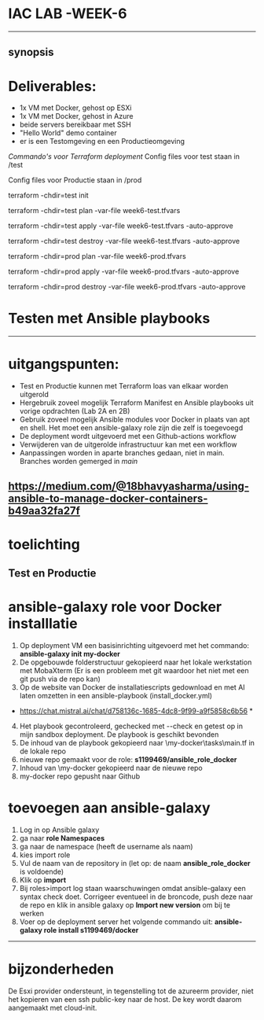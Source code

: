 # IAC LAB -WEEK-6
-------
## synopsis
# Deliverables:
- 1x VM met Docker, gehost op ESXi
- 1x VM met Docker, gehost in Azure
- beide servers bereikbaar met SSH
- "Hello World" demo container
- er is een Testomgeving en een Productieomgeving

*Commando's voor Terraform deployment*
Config files voor test staan in /test

Config files voor Productie staan in /prod

terraform -chdir=test init

terraform -chdir=test plan -var-file week6-test.tfvars

terraform -chdir=test apply -var-file week6-test.tfvars -auto-approve

terraform -chdir=test destroy -var-file week6-test.tfvars -auto-approve

terraform -chdir=prod plan -var-file week6-prod.tfvars

terraform -chdir=prod apply -var-file week6-prod.tfvars -auto-approve

terraform -chdir=prod destroy -var-file week6-prod.tfvars -auto-approve

# Testen met Ansible playbooks
----


# uitgangspunten:
- Test en Productie kunnen met Terraform loas van elkaar worden uitgerold
- Hergebruik zoveel mogelijk Terraform Manifest en Ansible playbooks uit vorige opdrachten (Lab 2A en 2B)
- Gebruik zoveel mogelijk Ansible modules voor Docker in plaats van apt en shell. Het moet een ansible-galaxy role zijn die zelf is toegevoegd
- De deployment wordt uitgevoerd met een Github-actions workflow
- Verwijderen van de uitgerolde infrastructuur kan met een workflow
- Aanpassingen worden in aparte branches gedaan, niet in main. Branches worden gemerged in *main* 


https://medium.com/@18bhavyasharma/using-ansible-to-manage-docker-containers-b49aa32fa27f
----

# toelichting
## Test en Productie


# ansible-galaxy role voor Docker installlatie
1. Op deployment VM een basisinrichting uitgevoerd met het commando: **ansible-galaxy init my-docker**
2. De opgebouwde folderstructuur gekopieerd naar het lokale werkstation met MobaXterm (Er is een probleem met git waardoor het niet met een git push via de repo kan) 
3. Op de website van Docker de installatiescripts gedownload en met AI laten omzetten in een ansible-playbook (install_docker.yml)

* https://chat.mistral.ai/chat/d758136c-1685-4dc8-9f99-a9f5858c6b56 *

4. Het playbook gecontroleerd, gechecked met --check en getest op in mijn sandbox deployment. De playbook is geschikt bevonden 
5. De inhoud van de playbook gekopieerd naar \my-docker\tasks\main.tf in de lokale repo
6. nieuwe repo gemaakt voor de role: **s1199469/ansible_role_docker**
7. Inhoud van \my-docker gekopieerd naar de nieuwe repo
8. my-docker repo gepusht naar Github

# toevoegen aan ansible-galaxy
1. Log in op Ansible galaxy
2. ga naar **role Namespaces**
3. ga naar de namespace (heeft de username als naam)
4. kies import role
5. Vul de naam van de repository in (let op: de naam **ansible_role_docker** is voldoende)
6. Klik op **import**
7. Bij roles>import log staan waarschuwingen omdat ansible-galaxy een syntax check doet. Corrigeer eventueel in de broncode, push deze naar de repo en klik in ansible galaxy op **Import new version** om bij te werken
8. Voer op de deployment server het volgende commando uit: **ansible-galaxy role install s1199469/docker**

----
# bijzonderheden
De Esxi provider ondersteunt, in tegenstelling tot de azureerm provider, niet het kopieren van een ssh public-key naar de host. De key wordt daarom aangemaakt met cloud-init.


